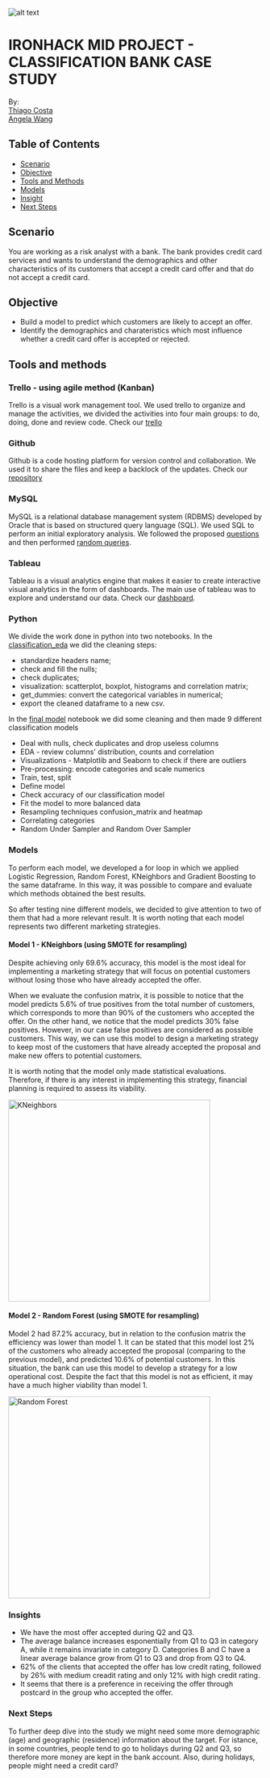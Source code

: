 ![alt text](https://github.com/cosfer2804/FCDATA/blob/main/screenshot/logo.png)

# IRONHACK MID PROJECT - CLASSIFICATION BANK CASE STUDY

By: <br/>
[Thiago Costa](https://www.linkedin.com/in/cosfer-thiago/)<br/>
[Angela Wang](https://www.linkedin.com/in/angela-wang-716632b1/)

## Table of Contents
- [Scenario](#scenario)
- [Objective](#objective)
- [Tools and Methods](#tools-and-methods)
- [Models](#models)
- [Insight](#insights)
- [Next Steps](#next-steps)

## Scenario
You are working as a risk analyst with a bank. The bank provides credit card services and wants to understand the demographics and other characteristics of its customers that accept a credit card offer and that do not accept a credit card.

## Objective
* Build a model to predict which customers are likely to accept an offer.
* Identify the demographics and charateristics which most influence whether a credit card offer is accepted or rejected.

## Tools and methods

### Trello - using agile method (Kanban)
Trello is a visual work management tool. We used trello to organize and manage the activities, we divided the activities into four main groups: to do, doing, done and review code. Check our [trello](https://trello.com/b/I8S3Yl00/fc-data)

### Github
Github is a code hosting platform for version control and collaboration. We used it to share the files and keep a backlock of the updates. Check our [repository](https://github.com/cosfer2804/FCDATA)

### MySQL
MySQL is a relational database management system (RDBMS) developed by Oracle that is based on structured query language (SQL).
We used SQL to perform an initial exploratory analysis. We followed the proposed [questions](https://github.com/cosfer2804/FCDATA/blob/main/sql/sql%20analysis.sql) and then performed [random queries](https://github.com/cosfer2804/FCDATA/blob/main/sql/eda_queries.sql).

### Tableau
Tableau is a visual analytics engine that makes it easier to create interactive visual analytics in the form of dashboards. The main use of tableau was to explore and understand our data. Check our [dashboard](https://public.tableau.com/app/profile/angela6850/viz/FCdataclassification/Dashboard?publish=yes).

### Python
We divide the work done in python into two notebooks.
In the [classification_eda](https://github.com/cosfer2804/FCDATA/blob/main/python/classification_eda.ipynb) we did the cleaning steps:
* standardize headers name;
* check and fill the nulls;
* check duplicates;
* visualization: scatterplot, boxplot, histograms and correlation matrix;
* get_dummies: convert the categorical variables in numerical;
* export the cleaned dataframe to a new csv.

In the [final model](https://github.com/cosfer2804/FCDATA/blob/main/python/classification_final.ipynb) notebook we did some cleaning and then made 9 different classification models
* Deal with nulls, check duplicates and drop useless columns
* EDA - review columns' distribution, counts and correlation
* Visualizations - Matplotlib and Seaborn to check if there are outliers
* Pre-processing: encode categories and scale numerics
* Train, test, split
* Define model
* Check accuracy of our classification model
* Fit the model to more balanced data
* Resampling techniques confusion_matrix and heatmap
* Correlating categories
* Random Under Sampler and Random Over Sampler

### Models
To perform each model, we developed a for loop in which we applied Logistic Regression, Random Forest, KNeighbors and Gradient Boosting to the same dataframe. In this way, it was possible to compare and evaluate which methods obtained the best results.

So after testing nine different models, we decided to give attention to two of them that had a more relevant result. It is worth noting that each model represents two different marketing strategies. 

#### Model 1 - KNeighbors (using SMOTE for resampling)
Despite achieving only 69.6% accuracy, this model is the most ideal for implementing a marketing strategy that will focus on potential customers without losing those who have already accepted the offer. 

When we evaluate the confusion matrix, it is possible to notice that the model predicts 5.6% of true positives from the total number of customers, which corresponds to more than 90% of the customers who accepted the offer. On the other hand, we notice that the model predicts 30% false positives. However, in our case false positives are considered as possible customers. This way, we can use this model to design a marketing strategy to keep most of the customers that have already accepted the proposal and make new offers to potential customers. 

It is worth noting that the model only made statistical evaluations. Therefore, if there is any interest in implementing this strategy, financial planning is required to assess its viability.

<img width="400" alt="KNeighbors" src="https://github.com/cosfer2804/FCDATA/blob/main/screenshot/knn_best1.png">

#### Model 2 - Random Forest (using SMOTE for resampling)
Model 2 had 87.2% accuracy, but in relation to the confusion matrix the efficiency was lower than model 1. It can be stated that this model lost 2% of the customers who already accepted the proposal (comparing to the previous model), and predicted 10.6% of potential customers. In this situation, the bank can use this model to develop a strategy for a low operational cost. Despite the fact that this model is not as efficient, it may have a much higher viability than model 1.

<img width="400" alt="Random Forest" src="https://github.com/cosfer2804/FCDATA/blob/main/screenshot/randomforest_best2.png">

### Insights
* We have the most offer accepted during Q2 and Q3.
* The average balance increases esponentially from Q1 to Q3 in category A, while it  remains invariate in category D. Categories B and C have a linear average balance   grow from Q1 to Q3 and drop from Q3 to Q4.
* 62% of the clients that accepted the offer has low credit rating, followed by 26%  with medium creadit rating and only 12% with high credit rating.
* It seems that there is a preference in receiving the offer through postcard in the group who accepted the offer.

### Next Steps
To further deep dive into the study we might need some more demographic (age) and geographic (residence) information about the target. For istance, in some countries, people tend to go to holidays during Q2 and Q3, so therefore more money are kept in the bank account. Also, during holidays, people might need a credit card?
